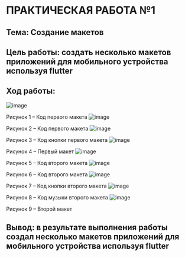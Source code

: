 # ПРАКТИЧЕСКАЯ РАБОТА №1
## Тема: Создание макетов
## Цель работы: создать несколько макетов приложений для мобильного устройства используя flutter
## Ход работы:
 ![image](https://user-images.githubusercontent.com/114290206/197142668-1717b4c9-237a-4430-9814-756689fc181e.png)

Рисунок 1 – Код первого макета
 ![image](https://user-images.githubusercontent.com/114290206/197142695-50ca8fbc-3b3e-47d0-9bc4-391ccce36b33.png)

Рисунок 2 – Код первого макета
 ![image](https://user-images.githubusercontent.com/114290206/197142710-d519b95f-1ec1-4d6c-b588-4e9ce058d081.png)

Рисунок 3 – Код кнопки первого макета
 ![image](https://user-images.githubusercontent.com/114290206/197142733-5caf6841-872f-40da-ac48-6f3cab94272a.png)

Рисунок 4 – Первый макет
 ![image](https://user-images.githubusercontent.com/114290206/197142749-8aa51104-858e-4bda-b566-d510ccd46834.png)

Рисунок 5 – Код второго макета
 ![image](https://user-images.githubusercontent.com/114290206/197142762-7e3abecb-ff06-4bf0-abde-f0c7df7d1f94.png)

Рисунок 6 – Код второго макета
 ![image](https://user-images.githubusercontent.com/114290206/197142782-8e7d60b1-5d2b-480f-921f-a8e1f491d32d.png)

Рисунок 7 – Код кнопки второго макета
 ![image](https://user-images.githubusercontent.com/114290206/197142806-0b40461a-8a99-4fbf-b57f-ca73741d9393.png)

Рисунок 8 – Код музыки второго макета
 ![image](https://user-images.githubusercontent.com/114290206/197142833-ad701bfd-a1ce-483c-8730-4ae653dc4286.png)

Рисунок 9 – Второй макет
## Вывод: в результате выполнения работы создал несколько макетов приложений для мобильного устройства используя flutter 
